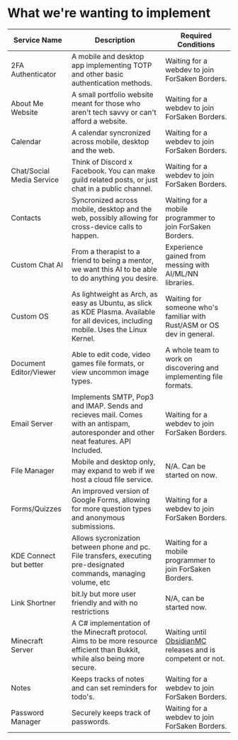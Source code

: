 # What we're wanting to implement
| Service Name | Description | Required Conditions |
| - | - | - |
| 2FA Authenticator | A mobile and desktop app implementing TOTP and other basic authentication methods. | Waiting for a webdev to join ForSaken Borders. |
| About Me Website | A small portfolio website meant for those who aren't tech savvy or can't afford a website. | Waiting for a webdev to join ForSaken Borders. |
| Calendar | A calendar syncronized across mobile, desktop and the web. | Waiting for a webdev to join ForSaken Borders. |
| Chat/Social Media Service | Think of Discord x Facebook. You can make guild related posts, or just chat in a public channel. | Waiting for a webdev to join ForSaken Borders. |
| Contacts | Syncronized across mobile, desktop and the web, possibly allowing for cross-device calls to happen. | Waiting for a mobile programmer to join ForSaken Borders. |
| Custom Chat AI | From a therapist to a friend to being a mentor, we want this AI to be able to do anything you desire. | Experience gained from messing with AI/ML/NN libraries. |
| Custom OS | As lightweight as Arch, as easy as Ubuntu, as slick as KDE Plasma. Available for all devices, including mobile. Uses the Linux Kernel. | Waiting for someone who's familiar with Rust/ASM or OS dev in general. |
| Document Editor/Viewer | Able to edit code, video games file formats, or view uncommon image types. | A whole team to work on discovering and implementing file formats. |
| Email Server | Implements SMTP, Pop3 and IMAP. Sends and recieves mail. Comes with an antispam, autoresponder and other neat features. API Included. | Waiting for a webdev to join ForSaken Borders. |
| File Manager | Mobile and desktop only, may expand to web if we host a cloud file service. | N/A. Can be started on now. |
| Forms/Quizzes | An improved version of Google Forms, allowing for more question types and anonymous submissions. | Waiting for a webdev to join ForSaken Borders. |
| KDE Connect but better | Allows sycronization between phone and pc. File transfers, executing pre-designated commands, managing volume, etc | Waiting for a mobile programmer to join ForSaken Borders. |
| Link Shortner | bit.ly but more user friendly and with no restrictions | N/A, can be started now. |
| Minecraft Server | A C# implementation of the Minecraft protocol. Aims to be more resource efficient than Bukkit, while also being more secure. | Waiting until [ObsidianMC](https://github.com/ObsidianMC/Obsidian) releases and is competent or not. |
| Notes | Keeps tracks of notes and can set reminders for todo's. | Waiting for a webdev to join ForSaken Borders. |
| Password Manager | Securely keeps track of passwords. | Waiting for a webdev to join ForSaken Borders. |